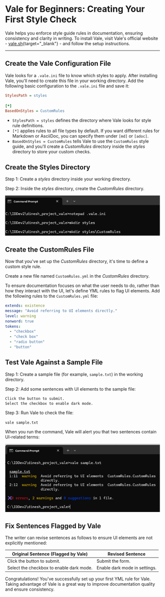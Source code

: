 # Vale for Beginners: Creating Your First Style Check
Vale helps you enforce style guide rules in documentation, ensuring consistency and clarity in writing. To install Vale, visit Vale's official website - [vale.sh](https://vale.sh/){target="_blank"} - and follow the setup instructions.

---

## Create the Vale Configuration File
Vale looks for a `.vale.ini` file to know which styles to apply. After installing Vale, you'll need to create this file in your working directory. Add the following basic configuration to the `.vale.ini` file and save it:

```ini
StylesPath = styles

[*]
BasedOnStyles = CustomRules
```

- `StylesPath = styles` defines the directory where Vale looks for style rule definitions.
- `[*]` applies rules to all file types by default. If you want different rules for Markdown or AsciiDoc, you can specify them under `[md]` or `[adoc]`.
- `BasedOnStyles = CustomRules` tells Vale to use the `CustomRules` style guide, and you'll create a *CustomRules* directory inside the *styles* directory to store your custom checks.

## Create the Styles Directory
Step 1: Create a *styles* directory inside your working directory. 

Step 2: Inside the *styles* directory, create the *CustomRules* directory.

![Creating folders for vale](valebasic1.png)

## Create the CustomRules File
Now that you've set up the *CustomRules* directory, it's time to define a custom style rule.

Create a new file named `CustomRules.yml` in the *CustomRules* directory.

To ensure documentation focuses on what the user needs to do, rather than how they interact with the UI, let's define YML rules to flag UI elements. Add the following rules to the `CustomRules.yml` file:

```yml
extends: existence
message: "Avoid referring to UI elements directly."
level: warning
nonword: true
tokens:
  - "checkbox"
  - "check box"
  - "radio button"
  - "button"
```

## Test Vale Against a Sample File
Step 1: Create a sample file (for example, `sample.txt`) in the working directory.

Step 2: Add some sentences with UI elements to the sample file: 

```text
Click the button to submit.
Select the checkbox to enable dark mode.
```

Step 3: Run Vale to check the file:

`vale sample.txt`

When you run the command, Vale will alert you that two sentences contain UI-related terms:

![Vale warning that sentences contain UI terms](valebasic2.png)

## Fix Sentences Flagged by Vale  

The writer can revise sentences as follows to ensure UI elements are not explicitly mentioned:  

| Original Sentence (Flagged by Vale) | Revised Sentence |
|-------------------------------------|------------------|
| Click the button to submit.        | Submit the form. |
| Select the checkbox to enable dark mode. | Enable dark mode in settings. |

Congratulations! You've successfully set up your first YML rule for Vale. Taking advantage of Vale is a great way to improve documentation quality and ensure consistency.